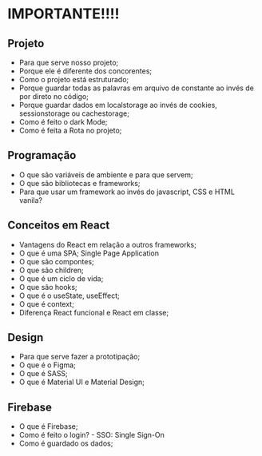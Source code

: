 # IMPORTANTE!!!!
 
## Projeto

- Para que serve nosso projeto;
- Porque ele é diferente dos concorentes;
- Como o projeto está estruturado;
- Porque guardar todas as palavras em arquivo de constante ao invés de por direto no código;
- Porque guardar dados em localstorage ao invés de cookies, sessionstorage ou cachestorage;
- Como é feito o dark Mode;
- Como é feita a Rota no projeto;


## Programação

- O que são variáveis de ambiente e para que servem;
- O que são bibliotecas e frameworks;
- Para que usar um framework ao invés do javascript, CSS e HTML vanila?

## Conceitos em React

- Vantagens do React em relação a outros frameworks;
- O que é uma SPA; Single Page Application
- O que são compontes;
- O que são children;
- O que é um ciclo de vida;
- O que são hooks;
- O que é o useState, useEffect;
- O que é context;
- Diferença React funcional e React em classe;

## Design

- Para que serve fazer a prototipação;
- O que é o Figma;
- O que é SASS;
- O que é Material UI e Material Design;

## Firebase

- O que é Firebase;
- Como é feito o login? - SSO: Single Sign-On
- Como é guardado os dados;
